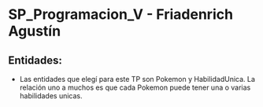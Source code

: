 # SP_Programacion_V - Friadenrich Agustín

## Entidades:
- Las entidades que elegí para este TP son Pokemon y HabilidadUnica. La relación uno a muchos es que cada Pokemon puede tener una o varias habilidades unicas.

